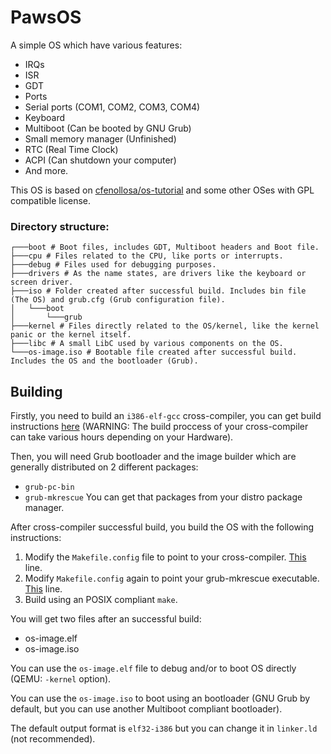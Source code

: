 # PawsOS
A simple OS which have various features:
- IRQs
- ISR
- GDT
- Ports
- Serial ports (COM1, COM2, COM3, COM4)
- Keyboard
- Multiboot (Can be booted by GNU Grub)
- Small memory manager (Unfinished)
- RTC (Real Time Clock)
- ACPI (Can shutdown your computer)
- And more.

This OS is based on [cfenollosa/os-tutorial](https://github.com/cfenollosa/os-tutorial) and some other OSes with GPL compatible license.

### Directory structure:
```
┌───boot # Boot files, includes GDT, Multiboot headers and Boot file.
├───cpu # Files related to the CPU, like ports or interrupts.
├───debug # Files used for debugging purposes.
├───drivers # As the name states, are drivers like the keyboard or screen driver.
├───iso # Folder created after successful build. Includes bin file (The OS) and grub.cfg (Grub configuration file).
│   └───boot
│       └───grub
├───kernel # Files directly related to the OS/kernel, like the kernel panic or the kernel itself.
├───libc # A small LibC used by various components on the OS.
└───os-image.iso # Bootable file created after successful build. Includes the OS and the bootloader (Grub).
```

## Building
Firstly, you need to build an `i386-elf-gcc` cross-compiler, you can get build instructions [here](https://wiki.osdev.org/GCC_Cross-Compiler) (WARNING: The build proccess of your cross-compiler can take various hours depending on your Hardware).

Then, you will need Grub bootloader and the image builder which are generally distributed on 2 different packages:
- `grub-pc-bin`
- `grub-mkrescue`
You can get that packages from your distro package manager.

After cross-compiler successful build, you build the OS with the following instructions:

1. Modify the `Makefile.config` file to point to your cross-compiler. [This](https://github.com/Sebastian-byte/osdev/blob/main/Makefile.config#L7) line.
2. Modify `Makefile.config` again to point your grub-mkrescue executable. [This](https://github.com/Sebastian-byte/osdev/blob/main/Makefile.config#L13) line.
3. Build using an POSIX compliant `make`.

You will get two files after an successful build:
- os-image.elf
- os-image.iso

You can use the `os-image.elf` file to debug and/or to boot OS directly (QEMU: `-kernel` option).

You can use the `os-image.iso` to boot using an bootloader (GNU Grub by default, but you can use another Multiboot compliant bootloader).

The default output format is `elf32-i386` but you can change it in `linker.ld` (not recommended).
